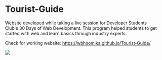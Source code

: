 # Tourist-Guide
Website developed while taking a live session for Developer Students Club's 30 Days of Web Development. This program helped students to get started with web and learn basics through industry experts.  


Check for working website: https://wbhoomika.github.io/Tourist-Guide/

<img src="https://github.com/wbhoomika/Tourist-Guide/blob/main/1.png"> 
